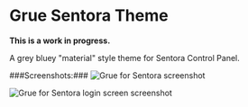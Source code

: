 # Grue Sentora Theme #
**This is a work in progress.**

A grey bluey "material" style theme for Sentora Control Panel.

###Screenshots:###
![Grue for Sentora screenshot](http://i.imgur.com/KTfec6p.jpg)

![Grue for Sentora login screen screenshot](http://i.imgur.com/0jPdrgr.png)
